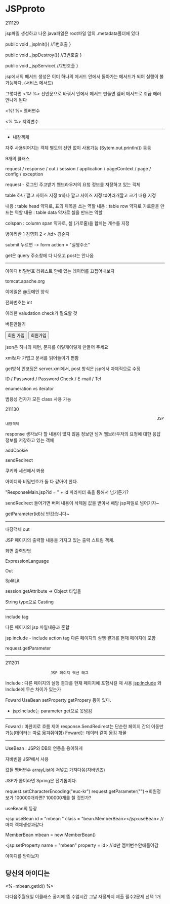 # JSPproto

211129

jsp파일 생성하고 나온 java파일은 root파일 앞의 .metadata폴더에 있다

 public void _jspInit(){ //1번호출
 }

 public void _jspDestroy(){ //3번호출
 }

 public void _jspService{ //2번호출
 }

jsp에서의 메서드 생성은 이미 하나의 메서드 안에서 돌아가는 메서드가
되어 실행이 불가능하다. (서비스 메서드)

그렇다면 <%! %> 선언문으로 바꿔서 안에서 메서드 만들면 멤버 메서드로 취급 에러 안나게 된다

<%! %> 멤버변수

<%  %> 지역변수

------------------------------------------------------------------------

* 내장객체

자주 사용되어지는 객체
별도의 선언 없이 사용가능 (Sytem.out.println()) 등등

9개의 클래스

request / response / out / session / application / pageContext / page / config / exception


request - 로그인 주고받기 웹브라우저의 요청 정보를 저장하고 있는 객체


table 하나 깔고 사이즈 지정 tr하나 깔고 사이즈 지정 td여러개깔고 
크기 내용 지정

<th> 내용 </th> : table head 약자로, 표의 제목을 쓰는 역할
<tr> 내용 </tr> : table row 약자로 가로줄을 만드는 역할
<td> 내용 </td> : table data 약자로 셀을 만드는 역할 

colspan : column span 약자로, 셀 (가로줄)을 합치는 개수를 지정
<tr>
<th colspan = "2"> 병아리반 </td>
</tr>
<tr>
<td> 1 </td>
<td> 김영희 </td>
</tr>
<tr>
<td> 2 < /td>
<td> 김순자 </td>
</tr>

submit 누르면 -> form action = "실행주소"

get은 query 주소창에 다 나오고 post는 안나옴


-------------------------------------------------------

아이디 비밀번호 리퀘스트 안에 있는 데이터를 끄집어내보자

tomcat.apache.org

이메일은 @도메인 양식

전화번호는 int

이러한 valudation check가 필요할 것

버튼만들기

<tr>
<td align = "center" colspan = "2"> <input type = "submit" value = "회원 가입">

<td align = "center colspan = "2"><input type = "submit" value = "회원가입">

json은 하나의 패턴, 문자를 이렇게이렇게 만들어 주세요

xml보다 가볍고 문서를 읽어들이기 편함

get방식 인코딩은 server.xml에서, post 방식은 jsp에서
자체적으로 수정


ID / Password / Password Check / E-mail / Tel

enumeration vs iterator

범용성 전자가 모든 class 사용 가능
                                                                       
                                                                       
                                                                       
211130
                                                                       
                                                                       JSP 내장객체

response 생각보다 할 내용이 많지 않음
정보만 넘겨 웹브라우저의 요청에 대한 응답 정보를 저장하고 있는 객체

addCookie

sendRedirect

쿠키와 세션에서 봐용

아이디와 비밀번호가 둘 다 같아야 한다. 

"ResponseMain.jsp?id = " + id 
파라미터 축을 통해서 넘기든가?

sendRedirect 들어가면 버퍼 내용이 삭제됨
값을 받아서 해당 jsp파일로 넘어가자~

getParameter(id)님 반갑습니다~

-----------------------

내장객체 out

JSP 페이지의 출력할 내용을 가지고 있는 출력 스트림 객체. 

화면 출력방법

ExpressionLanguage

Out

SplitLit

session.getAttribute -> Object 타입을

String type으로 Casting

-----------------------------------------

include tag

다른 페이지의 jsp 파일내용과 혼합

jsp include - include action tag 다른 페이지의 실행 결과를 현재 페이지에 포함

request.getParameter
                        
                        
----------------------------------------
                        
211201
                        
                        JSP 페이지 액션 태그

Include : 다른 페이지의 실행 결과를 현재 페이지에 포함시킬 때 사용
<jsp:Include> 와 Include에 무슨 차이가 있는가

Foward
UseBean
setProperty
getPropery
등이 있다.

* jsp:Include는 parameter get으로 못넘김

-----------------------------------------------------------------

Foward : 마찬지로 흐름 제어
response.SendRedirect는 단순한 페이지 간의 이동만 가능(데이터는 따로 옮겨줘야함)
Foward는 데이터 같이 옮김 개꿀

----------------------------------------------------------------

UseBean : JSP와 DB의 연동을 용이하게

자바빈을 JSP에서 사용

값들 멤버변수 arrayList에 쳐넣고 가져다씀(자바빈즈)

JSP가 톱이라면 Spring은 전기톱이다. 

request.setCharacterEncoding("euc-kr")
request.getParameter("")->회원정보가 100000개라면?
100000개를 칠 것인가?

useBean의 등장

<jsp:useBean id = "mbean " class = "bean.MemberBean></jsp:useBean> //마치 객체생성과같다

MemberBean mbean = new MemberBean()

<jsp:setProperty name = "mbean" property = id>
//id만 멤버변수안에들어감

아이디를 받아보자
<h2>당신의 아이디는 <jsp:getProperty property = "id" name = "mbean"/></h2>

<%=mbean.getId() %>

다다음주월요일 이클래스 공지에 뜸 수업시간
그날 자정까지 제출 필수2문제 선택 1개

